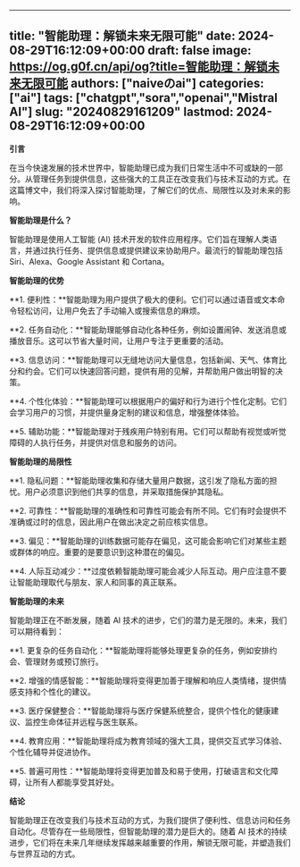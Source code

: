 
---
title: "智能助理：解锁未来无限可能"
date: 2024-08-29T16:12:09+00:00
draft: false
image: https://og.g0f.cn/api/og?title=智能助理：解锁未来无限可能
authors: ["naiveのai"]
categories: ["ai"]
tags: ["chatgpt","sora","openai","Mistral AI"]
slug: "20240829161209"
lastmod: 2024-08-29T16:12:09+00:00
---
**引言**

在当今快速发展的技术世界中，智能助理已成为我们日常生活中不可或缺的一部分。从管理任务到提供信息，这些强大的工具正在改变我们与技术互动的方式。在这篇博文中，我们将深入探讨智能助理，了解它们的优点、局限性以及对未来的影响。

**智能助理是什么？**

智能助理是使用人工智能 (AI) 技术开发的软件应用程序。它们旨在理解人类语言，并通过执行任务、提供信息或提供建议来协助用户。最流行的智能助理包括 Siri、Alexa、Google Assistant 和 Cortana。

**智能助理的优势**

**1. 便利性：**智能助理为用户提供了极大的便利。它们可以通过语音或文本命令轻松访问，让用户免去了手动输入或搜索信息的麻烦。

**2. 任务自动化：**智能助理能够自动化各种任务，例如设置闹钟、发送消息或播放音乐。这可以节省大量时间，让用户专注于更重要的活动。

**3. 信息访问：**智能助理可以无缝地访问大量信息，包括新闻、天气、体育比分和约会。它们可以快速回答问题，提供有用的见解，并帮助用户做出明智的决策。

**4. 个性化体验：**智能助理可以根据用户的偏好和行为进行个性化定制。它们会学习用户的习惯，并提供量身定制的建议和信息，增强整体体验。

**5. 辅助功能：**智能助理对于残疾用户特别有用。它们可以帮助有视觉或听觉障碍的人执行任务，并提供对信息和服务的访问。

**智能助理的局限性**

**1. 隐私问题：**智能助理收集和存储大量用户数据，这引发了隐私方面的担忧。用户必须意识到他们共享的信息，并采取措施保护其隐私。

**2. 可靠性：**智能助理的准确性和可靠性可能会有所不同。它们有时会提供不准确或过时的信息，因此用户在做出决定之前应核实信息。

**3. 偏见：**智能助理的训练数据可能存在偏见，这可能会影响它们对某些主题或群体的响应。重要的是要意识到这种潜在的偏见。

**4. 人际互动减少：**过度依赖智能助理可能会减少人际互动。用户应注意不要让智能助理取代与朋友、家人和同事的真正联系。

**智能助理的未来**

智能助理正在不断发展，随着 AI 技术的进步，它们的潜力是无限的。未来，我们可以期待看到：

**1. 更复杂的任务自动化：**智能助理将能够处理更复杂的任务，例如安排约会、管理财务或预订旅行。

**2. 增强的情感智能：**智能助理将变得更加善于理解和响应人类情绪，提供情感支持和个性化的建议。

**3. 医疗保健整合：**智能助理将与医疗保健系统整合，提供个性化的健康建议、监控生命体征并远程与医生联系。

**4. 教育应用：**智能助理将成为教育领域的强大工具，提供交互式学习体验、个性化辅导并促进协作。

**5. 普遍可用性：**智能助理将变得更加普及和易于使用，打破语言和文化障碍，让所有人都能享受其好处。

**结论**

智能助理正在改变我们与技术互动的方式，为我们提供了便利性、信息访问和任务自动化。尽管存在一些局限性，但智能助理的潜力是巨大的。随着 AI 技术的持续进步，它们将在未来几年继续发挥越来越重要的作用，解锁无限可能，并塑造我们与世界互动的方式。